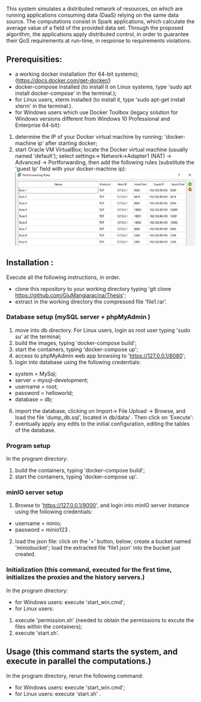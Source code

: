 This system simulates a distributed network of resources, on which are running applications consuming data (DaaS) relying on the same data source.
The computations consist in Spark applications, which calculate the average value of a field of the provided data set. 
Through the proposed algorithm, the applications apply distributed control, in order to guarantee their QoS requirements at run-time, in response to requirements violations.
## Prerequisities:
- a working docker installation (for 64-bit systems); (https://docs.docker.com/get-docker/)
- docker-compose installed  (to install it on Linux systems, type 'sudo apt install docker-compose' in the terminal.);
- for Linux users, xterm installed (to install it, type 'sudo apt-get install xterm' in the terminal.).
- for Windows users which use Docker Toolbox (legacy solution for Windows versions different from Windows 10 Professional and Enterprise 64-bit):
 1. determine the IP of your Docker virtual machine by running: 'docker-machine ip' after starting docker;
 2. start Oracle VM VirtualBox; locate the Docker virtual machine (usually named 'default'); select settings-> Network->Adapter1 (NAT) -> Advanced -> Portforwarding, then add the following rules (substitute the 'guest Ip' field with your docker-machine ip):
 ![](https://github.com/GiuMangiaracina/Thesis/blob/master/ports.JPG)
 
## Installation : 
Execute all the following instructions, in order.

- clone this repository to your working directory typing 'git clone https://github.com/GiuMangiaracina/Thesis';
- extract in the working directory the compressed file  'file1.rar'.
### Database setup (mySQL server + phpMyAdmin )
1. move into  db directory. For Linux users, login as root user typing 'sudo su' at the terminal;
2. build the images, typing 'docker-compose build';
3. start the containers, typing 'docker-compose up';
4. access to phpMyAdmin web app browsing to 'https://127.0.0.1/8080';
5. login into database using the following credentials: 
 - system = MySql;
 - server = mysql-development;
 - username = root;
 - password = helloworld;
 - database = db;
6. import the database, clicking on Import-> File Upload -> Browse, and load the file 'dump_db.sql', located in db/data/ . Then click on 'Execute':
7. eventually apply any edits to the initial configuration, editing the tables of the database.
### Program setup
In the program directory:
1. build the containers, typing 'docker-compose build';
2. start the containers, typing 'docker-compose up'.
### minIO server setup
1. Browse to 'https://127.0.0.1/9000', and login into minIO server instance using the following credentials: 
- username = minio;
- password = minio123 .
2. load the json file: click on the '+' button, below; create a bucket named 'miniobucket'; load the extracted file 'file1.json' into the bucket just created.

### Initialization (this command, executed for the first time, initializes the proxies and the history servers.)
In the program directory:

- for Windows users: execute 'start_win.cmd';
- for Linux users: 
1. execute 'permission.sh' (needed to obtain the permissions to excute the files within the containers);
2. execute 'start.sh'.
## Usage (this command starts the system, and execute in parallel the computations.)
In the program directory, rerun the following command:
- for Windows users:
execute 'start_win.cmd';
- for Linux users:
execute 'start.sh' .
